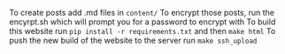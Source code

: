 To create posts add .md files in `content/`
To encrypt those posts, run the encyrpt.sh which will prompt you for a password to encrypt with
To build this website run `pip install -r requirements.txt` and then `make html`
To push the new build of the website to the server run `make ssh_upload`
